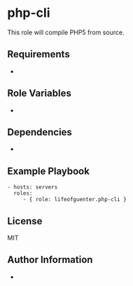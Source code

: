 php-cli
=========

This role will compile PHP5 from source.

Requirements
------------

-

Role Variables
--------------

-

Dependencies
------------

-

Example Playbook
----------------

    - hosts: servers
      roles:
         - { role: lifeofguenter.php-cli }

License
-------

MIT

Author Information
------------------

-
